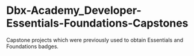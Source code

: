 # Dbx-Academy_Developer-Essentials-Foundations-Capstones
Capstone projects which were previously used to obtain Essentials and Foundations badges.
